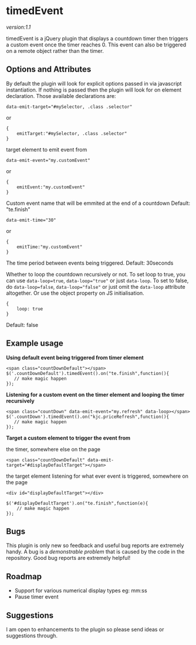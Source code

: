 # timedEvent
*version:1.1*

timedEvent is a jQuery  plugin that displays a countdown timer then triggers a custom event once the timer reaches 0. This event can also be triggered on a remote object rather than the timer.

## Options and Attributes
By default the plugin will look for explicit options passed in via javascript instantiation. If nothing is passed then the plugin will look for on element declaration. Those available declarations are:

```
data-emit-target="#mySelector, .class .selector"
```
or
```
{
    emitTarget:"#mySelector, .class .selector"
}
```
target element to emit event from

```
data-emit-event="my.customEvent"
```
or
```
{
    emitEvent:"my.customEvent"
}
```
Custom event name that will be emmited at the end of a countdown
Default: "te.finish"

```
data-emit-time="30"
```
or
```
{
    emitTime:"my.customEvent"
}
```
The time period between events being triggered.
Default: 30seconds

Whether to loop the countdown recursively or not.
To set loop to true, you can use `data-loop=true`, `data-loop="true"` or just `data-loop`.
To set to false, do `data-loop=false`, `data-loop="false"` or just omit the `data-loop` attribute altogether.
Or use the object property on JS initialisation.
```
{
    loop: true
}
```
Default: false

## Example usage

**Using default event being triggered from timer element**

```
<span class="countDownDefault"></span>
$('.countDownDefault').timedEvent().on("te.finish",function(){
   // make magic happen
});
```

**Listening for a custom event on the timer element and looping the timer recursively**

 ```
 <span class="countDown" data-emit-event="my.refresh" data-loop></span>
 $('.countDown').timedEvent().on("kjc.priceRefresh",function(){
    // make magic happen
});
```

**Target a custom element to trigger the event from**

the timer, somewhere else on the page

```
<span class="countDownDefault" data-emit-target="#displayDefaultTarget"></span>
```

the target element listening for what ever event is triggered, somewhere on the page

```
<div id="displayDefaultTarget"></div>
```

```
$('#displayDefaultTarget').on("te.finish",function(e){
    // make magic happen
});
```

## Bugs

This plugin is only new so feedback and useful bug reports are extremely handy. A bug is a *demonstrable problem* that is caused by the code in the
repository. Good bug reports are extremely helpful!

## Roadmap
- Support for various numerical display types eg: mm:ss
- Pause timer event

## Suggestions
I am open to enhancements to the plugin so please send ideas or suggestions through.
